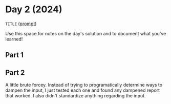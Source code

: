 # Day 2 (2024)

`TITLE` ([prompt](https://adventofcode.com/2024/day/2))

Use this space for notes on the day's solution and to document what you've learned!

## Part 1

## Part 2

A little brute forcey. Instead of trying to programatically determine ways to dampen the input, I just tested each one and found any dampened report that worked. I also didn't standardize anything regarding the input.